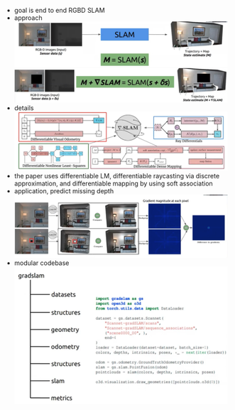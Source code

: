 - goal is end to end RGBD SLAM
- approach
![](assets/fb2caaba.png)
![](assets/f9ebcfe8.png)
- details
![](assets/a9a925c7.png)
- the paper uses differentiable LM, differentiable raycasting via discrete approximation, and differentiable mapping by using soft association
- application, predict missing depth
![](assets/2e3be412.png)
- modular codebase 
![](assets/dc3f42f5.png)
